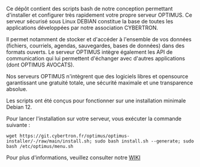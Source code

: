 Ce dépôt contient des scripts bash de notre conception permettant d'installer et configurer très rapidement votre propre serveur OPTIMUS. Ce serveur sécurisé sous Linux DEBIAN constitue la base de toutes les applications développées par notre association CYBERTRON. 

Il permet notamment de stocker et d'accéder à l'ensemble de vos données (fichiers, courriels, agendas, sauvegardes, bases de données) dans des formats ouverts. Le serveur OPTIMUS intègre également les API de communication qui lui permettent d'échanger avec d'autres applications (dont OPTIMUS AVOCATS).

Nos serveurs OPTIMUS n'intègrent que des logiciels libres et opensource garantissant une gratuité totale, une sécurité maximale et une transparence absolue.

Les scripts ont été conçus pour fonctionner sur une installation minimale Debian 12.

Pour lancer l'installation sur votre serveur, vous exécuter la commande suivante :

`wget https://git.cybertron.fr/optimus/optimus-installer/-/raw/main/install.sh; sudo bash install.sh --generate; sudo bash /etc/optimus/menu.sh`

Pour plus d'informations, veuillez consulter notre [WIKI](https://wiki.cybertron.fr)
